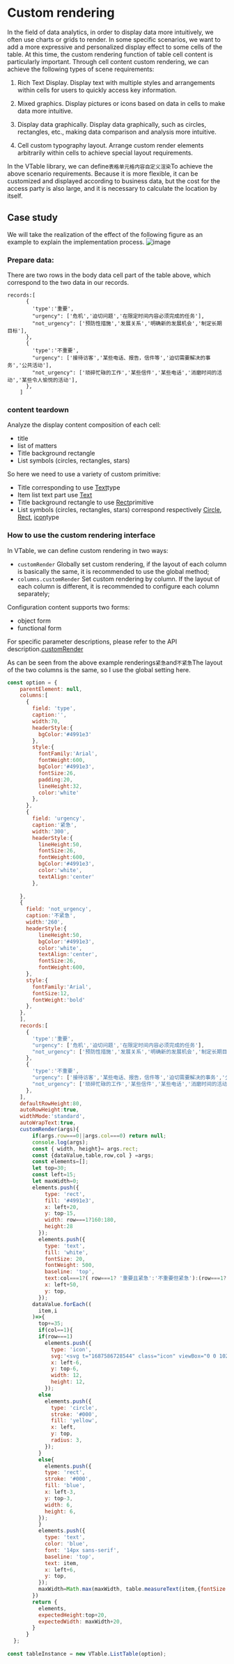 # Custom rendering

In the field of data analytics, in order to display data more intuitively, we often use charts or grids to render. In some specific scenarios, we want to add a more expressive and personalized display effect to some cells of the table. At this time, the custom rendering function of table cell content is particularly important. Through cell content custom rendering, we can achieve the following types of scene requirements:

1.  Rich Text Display. Display text with multiple styles and arrangements within cells for users to quickly access key information.

2.  Mixed graphics. Display pictures or icons based on data in cells to make data more intuitive.

3.  Display data graphically. Display data graphically, such as circles, rectangles, etc., making data comparison and analysis more intuitive.

4.  Cell custom typography layout. Arrange custom render elements arbitrarily within cells to achieve special layout requirements.

In the VTable library, we can define`表格单元格内容自定义渲染`To achieve the above scenario requirements. Because it is more flexible, it can be customized and displayed according to business data, but the cost for the access party is also large, and it is necessary to calculate the location by itself.

## Case study

We will take the realization of the effect of the following figure as an example to explain the implementation process.
![image](https://lf9-dp-fe-cms-tos.byteorg.com/obj/bit-cloud/364e85f0a2e6efbc39057a002.png)

### Prepare data:

There are two rows in the body data cell part of the table above, which correspond to the two data in our records.

    records:[
          {
            'type':'重要',
            "urgency": ['危机','迫切问题','在限定时间内容必须完成的任务'],
            "not_urgency": ['预防性措施','发展关系','明确新的发展机会','制定长期目标'],
          },
          {
            'type':'不重要',
            "urgency": ['接待访客','某些电话、报告，信件等','迫切需要解决的事务','公共活动'],
            "not_urgency": ['琐碎忙碌的工作','某些信件','某些电话','消磨时间的活动','某些令人愉悦的活动'],
          },
        ]

### content teardown

Analyze the display content composition of each cell:

*   title
*   list of matters
*   Title background rectangle
*   List symbols (circles, rectangles, stars)

So here we need to use a variety of custom primitive:

*   Title corresponding to use [Text](url)type
*   Item list text part use [Text](url)
*   Title background rectangle to use [Rect](url)primitive
*   List symbols (circles, rectangles, stars) correspond respectively [Circle](url), [Rect](url), [icon](url)type

### How to use the custom rendering interface

In VTable, we can define custom rendering in two ways:

*   `customRender` Globally set custom rendering, if the layout of each column is basically the same, it is recommended to use the global method;
*   `columns.customRender` Set custom rendering by column. If the layout of each column is different, it is recommended to configure each column separately;

Configuration content supports two forms:

*   object form
*   functional form

For specific parameter descriptions, please refer to the API description.[customRender](http://10.3.213.155:3011/zh/option.html#ListTable.customRender)

As can be seen from the above example renderings`紧急`and`不紧急`The layout of the two columns is the same, so I use the global setting here.

```javascript livedemo
const option = {
    parentElement: null,
    columns:[
      {
        field: 'type',
        caption:'',
        width:70,
        headerStyle:{
          bgColor:'#4991e3'
        },
        style:{
          fontFamily:'Arial',
          fontWeight:600,
          bgColor:'#4991e3',
          fontSize:26,
          padding:20,
          lineHeight:32,
          color:'white'
        },
      }, 
      {
        field: 'urgency',
        caption:'紧急',
        width:'300',
        headerStyle:{
          lineHeight:50,
          fontSize:26,
          fontWeight:600,
          bgColor:'#4991e3',
          color:'white',
          textAlign:'center'
        },
      
    },
    {
      field: 'not_urgency',
      caption:'不紧急',
      width:'260',
      headerStyle:{
          lineHeight:50,
          bgColor:'#4991e3',
          color:'white',
          textAlign:'center',
          fontSize:26,
          fontWeight:600,
      },
      style:{
        fontFamily:'Arial',
        fontSize:12,
        fontWeight:'bold'
      },
    }, 
    ],
    records:[
      {
        'type':'重要',
        "urgency": ['危机','迫切问题','在限定时间内容必须完成的任务'],
        "not_urgency": ['预防性措施','发展关系','明确新的发展机会','制定长期目标'],
      },
      {
        'type':'不重要',
        "urgency": ['接待访客','某些电话、报告，信件等','迫切需要解决的事务','公共活动'],
        "not_urgency": ['琐碎忙碌的工作','某些信件','某些电话','消磨时间的活动','某些令人愉悦的活动'],
      },
    ],
    defaultRowHeight:80,
    autoRowHeight:true,
    widthMode:'standard',
    autoWrapText:true,
    customRender(args){
        if(args.row===0||args.col===0) return null;
        console.log(args);
        const { width, height}= args.rect;
        const {dataValue,table,row,col } =args;
        const elements=[];
        let top=30;
        const left=15;
        let maxWidth=0;
        elements.push({
            type: 'rect',
            fill: '#4991e3',
            x: left+20,
            y: top-15,
            width: row===1?160:180,
            height:28
          });
          elements.push({
            type: 'text',
            fill: 'white',
            fontSize: 20,
            fontWeight: 500, 
            baseline: 'top',
            text:col===1?( row===1? '重要且紧急':'不重要但紧急'):(row===1? '重要不紧急':'不重要不紧急'),
            x: left+50,
            y: top,
          });
        dataValue.forEach((
          item,i
        )=>{
          top+=35;
          if(col==1){
          if(row===1)
            elements.push({
              type: 'icon',
              svg:'<svg t="1687586728544" class="icon" viewBox="0 0 1024 1024" version="1.1" xmlns="http://www.w3.org/2000/svg" p-id="1480" width="200" height="200"><path d="M576.4 203.3c46.7 90.9 118.6 145.5 215.7 163.9 97.1 18.4 111.5 64.9 43.3 139.5s-95.6 162.9-82.3 265.2c13.2 102.3-24.6 131-113.4 86.2s-177.7-44.8-266.6 0-126.6 16-113.4-86.2c13.2-102.3-14.2-190.7-82.4-265.2-68.2-74.6-53.7-121.1 43.3-139.5 97.1-18.4 169-73 215.7-163.9 46.6-90.9 93.4-90.9 140.1 0z" fill="#733FF1" p-id="1481"></path></svg>',
              x: left-6,
              y: top-6,
              width: 12,
              height: 12,
            });
          else
            elements.push({
              type: 'circle',
              stroke: '#000',
              fill: 'yellow',
              x: left,
              y: top,
              radius: 3,
            });
          }
          else{
            elements.push({
            type: 'rect',
            stroke: '#000',
            fill: 'blue',
            x: left-3,
            y: top-3,
            width: 6,
            height: 6,
          });
          }
          elements.push({
            type: 'text',
            color: 'blue',
            font: '14px sans-serif',
            baseline: 'top',
            text: item,
            x: left+6,
            y: top,
          });
          maxWidth=Math.max(maxWidth, table.measureText(item,{fontSize:"15",}).width);
        })
        return {
          elements,
          expectedHeight:top+20,
          expectedWidth: maxWidth+20,
        }
      }
  };
  
const tableInstance = new VTable.ListTable(option);
```
